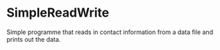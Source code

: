 # SimpleReadWrite
Simple programme that reads in contact information from a data file and prints out the data.
